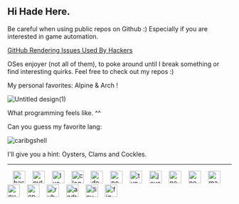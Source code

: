 ## Hi Hade Here.

Be careful when using public repos on Github :)
Especially if you are interested in game automation. 

[GitHub Rendering Issues Used By Hackers](https://github.com/community/community/discussions/151605) 

OSes enjoyer (not all of them), to poke around until I break something or find interesting quirks. 
Feel free to check out my repos :)

My personal favorites: Alpine & Arch ! 

![Untitled design(1)](https://github.com/user-attachments/assets/cc40710e-45e0-422b-92af-19d831503543)

What programming feels like. ^^ 

Can you guess my favorite lang:

![caribgshell](https://github.com/user-attachments/assets/78096593-05cb-49ba-b3c9-8e9260c7bde4)

I'll give you a hint: Oysters, Clams and Cockles. 

----

<div align="left">
  <img width="8" />
  <img src="https://cdn.jsdelivr.net/gh/devicons/devicon/icons/bash/bash-original.svg" height="28" alt="bash logo"  />
  <img width="8" />
  <img src="https://cdn.jsdelivr.net/gh/devicons/devicon/icons/python/python-original.svg" height="28" alt="python logo"  />
  <img width="8" />
  <img src="https://cdn.jsdelivr.net/gh/devicons/devicon/icons/lua/lua-original.svg" height="28" alt="lua logo"  />
  <img width="8" />
  <img src="https://cdn.jsdelivr.net/gh/devicons/devicon/icons/c/c-original.svg" height="28" alt="c logo"  />
  <img width="8" />
  <img src="https://cdn.jsdelivr.net/gh/devicons/devicon/icons/docker/docker-original.svg" height="28" alt="docker logo"  />
  <img width="8" />
  <img src="https://cdn.jsdelivr.net/gh/devicons/devicon/icons/postgresql/postgresql-original.svg" height="28" alt="postgresql logo"  />
  <img width="8" />
  <img src="https://cdn.jsdelivr.net/gh/devicons/devicon/icons/typescript/typescript-original.svg" height="28" alt="typescript logo"  />
  <img width="8" />
  <img src="https://cdn.jsdelivr.net/gh/devicons/devicon/icons/javascript/javascript-original.svg" height="28" alt="javascript logo"  />
  <img width="8" />
  <img src="https://cdn.jsdelivr.net/gh/devicons/devicon/icons/nextjs/nextjs-original.svg" height="28" alt="nextjs logo"  />
  <img width="8" />
  <img src="https://cdn.jsdelivr.net/gh/devicons/devicon/icons/nodejs/nodejs-original.svg" height="28" alt="nodejs logo"  />
  <img width="8" />
  <img src="https://cdn.jsdelivr.net/gh/devicons/devicon/icons/markdown/markdown-original.svg" height="28" alt="markdown logo"  />
  <img width="8" />
  <img src="https://cdn.jsdelivr.net/gh/devicons/devicon/icons/numpy/numpy-original.svg" height="28" alt="numpy logo"  />
  <img width="8" />
  <img src="https://cdn.jsdelivr.net/gh/devicons/devicon/icons/opencv/opencv-original.svg" height="28" alt="opencv logo"  />
  <img width="8" />
  <img src="https://cdn.jsdelivr.net/gh/devicons/devicon/icons/ruby/ruby-original.svg" height="28" alt="ruby logo"  />
  <img width="8" />
  <img src="https://cdn.jsdelivr.net/gh/devicons/devicon/icons/android/android-original.svg" height="28" alt="android logo"  />
  <img width="8" />
  <img src="https://cdn.jsdelivr.net/gh/devicons/devicon/icons/linux/linux-original.svg" height="28" alt="linux logo"  />
  <img width="8" />
  <img src="https://cdn.jsdelivr.net/gh/devicons/devicon/icons/figma/figma-original.svg" height="28" alt="figma logo"  />
</div>

###
